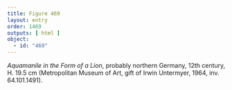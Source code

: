 ```yaml
---
title: Figure 469
layout: entry
order: 1469
outputs: [ html ]
object:
  - id: "469"
---
```


*Aquamanile in the Form of a Lion*, probably northern Germany, 12th century, H. 19.5 cm (Metropolitan Museum of Art, gift of Irwin Untermyer, 1964, inv. 64.101.1491).
